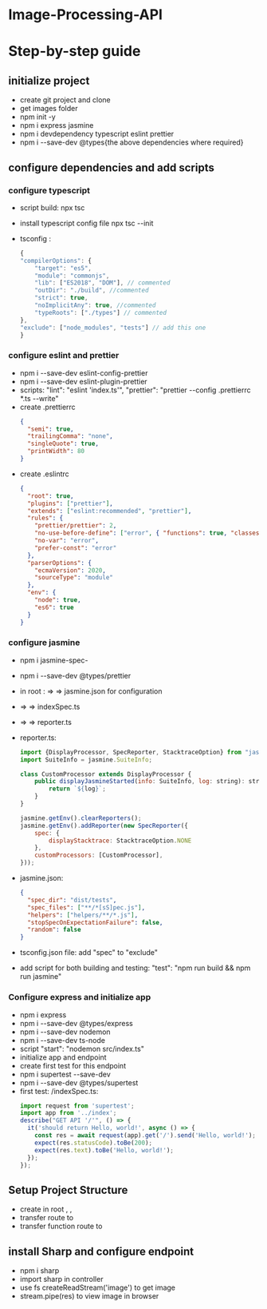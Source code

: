 # Image-Processing-API

# Step-by-step guide

## initialize project

- create git project and clone
- get images folder
- npm init -y
- npm i express jasmine
- npm i devdependency typescript eslint prettier
- npm i --save-dev @types{the above dependencies where required}

## configure dependencies and add scripts

### configure typescript

- script build: npx tsc
- install typescript config file npx tsc --init
- tsconfig :

  ```javascript
  {
  "compilerOptions": {
      "target": "es5",
      "module": "commonjs",
      "lib": ["ES2018", "DOM"], // commented
      "outDir": "./build", //commented
      "strict": true,
      "noImplicitAny": true, //commented
      "typeRoots": ["./types"] // commented
  },
  "exclude": ["node_modules", "tests"] // add this one
  }
  ```

### configure eslint and prettier

- npm i --save-dev eslint-config-prettier
- npm i --save-dev eslint-plugin-prettier
- scripts:
  "lint": "eslint 'index.ts'",
  "prettier": "prettier --config .prettierrc \*.ts --write"
- create .prettierrc
  ```json
  {
    "semi": true,
    "trailingComma": "none",
    "singleQuote": true,
    "printWidth": 80
  }
  ```
- create .eslintrc
  ```json
  {
    "root": true,
    "plugins": ["prettier"],
    "extends": ["eslint:recommended", "prettier"],
    "rules": {
      "prettier/prettier": 2,
      "no-use-before-define": ["error", { "functions": true, "classes": true }],
      "no-var": "error",
      "prefer-const": "error"
    },
    "parserOptions": {
      "ecmaVersion": 2020,
      "sourceType": "module"
    },
    "env": {
      "node": true,
      "es6": true
    }
  }
  ```

### configure jasmine

- npm i jasmine-spec-
- npm i --save-dev @types/prettier
- in root : <spec> => <support> => jasmine.json for configuration
- <src> => <tests> => indexSpec.ts
- <tests> => <helpers> => reporter.ts
- reporter.ts:

  ```javascript
  import {DisplayProcessor, SpecReporter, StacktraceOption} from "jasmine-spec-reporter";
  import SuiteInfo = jasmine.SuiteInfo;

  class CustomProcessor extends DisplayProcessor {
      public displayJasmineStarted(info: SuiteInfo, log: string): string {
          return `${log}`;
      }
  }

  jasmine.getEnv().clearReporters();
  jasmine.getEnv().addReporter(new SpecReporter({
      spec: {
          displayStacktrace: StacktraceOption.NONE
      },
      customProcessors: [CustomProcessor],
  }));
  ```

- jasmine.json:

  ```json
  {
    "spec_dir": "dist/tests",
    "spec_files": ["**/*[sS]pec.js"],
    "helpers": ["helpers/**/*.js"],
    "stopSpecOnExpectationFailure": false,
    "random": false
  }
  ```

- tsconfig.json file: add "spec" to "exclude"
- add script for both building and testing: "test": "npm run build && npm run jasmine"

### Configure express and initialize app

- npm i express
- npm i --save-dev @types/express
- npm i --save-dev nodemon
- npm i --save-dev ts-node
- script "start": "nodemon src/index.ts"
- initialize app and endpoint
- create first test for this endpoint
- npm i supertest --save-dev
- npm i --save-dev @types/supertest
- first test: /indexSpec.ts:
  ```typescript
  import request from 'supertest';
  import app from '../index';
  describe("GET API '/'", () => {
    it('should return Hello, world!', async () => {
      const res = await request(app).get('/').send('Hello, world!');
      expect(res.statusCode).toBe(200);
      expect(res.text).toBe('Hello, world!');
    });
  });
  ```

## Setup Project Structure

- create in root <routes>, <controllers>, <middleware>
- transfer route to <routes>
- transfer function route to <controllers>

## install Sharp and configure endpoint

- npm i sharp
- import sharp in controller
- use fs createReadStream('image') to get image
- stream.pipe(res) to view image in browser

